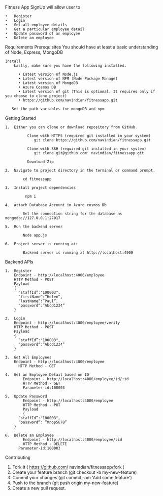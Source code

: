 Fitness App SignUp will allow user to

    •	Register
    •	Login
    •	Get all employee details
    •	Get a particular employee detail
    •	Update password of an employee
    •	Delete an employee
    
Requirements
    Prerequisites
        You should have at least a basic understanding of Node, Express, MongoDB
        
    Install
        Lastly, make sure you have the following installed.
        
          •	Latest version of Node.js
          •	Latest version of NPM (Node Package Manage)
          •	Latest version of MongoDB 
          •	Azure Cosmos DB 
          •	Latest version of git (This is optional. It requires only if you choose to clone project)
          •	https://github.com/navindian/fitnessapp.git
          
       Set the path variables for mongoDB and npm
        
Getting Started

    1.	Either you can clone or download repository from GitHub.
    
              Clone with HTTPS (required git installed in your system)
                 git clone https://github.com/navindian/fitnessapp.git

              Clone with SSH (required git installed in your system)
                 git clone git@github.com: navindian/fitnessapp.git

              Download Zip
          
    2.	Navigate to project directory in the terminal or command prompt.
          
            cd fitnessapp
          
    3.	Install project dependencies
           
             npm i
           
    4.	Attach Database Account in Azure cosmos Db
         
            Set the connection string for the database as mongodb://127.0.0.1:27017
   
    5.	Run the backend server
          
            Node app.js

    6.	Project server is running at:
        	
            Backend server is running at http://localhost:4000
          
          
Backend APIs

    1.	Register
        Endpoint - http://localhost:4000/employee
        HTTP Method - POST
        Payload
        {
          “staffId”:"100003",
          “firstName”:”Helen”,
          “lastName”:”Paul”,
          “password”:”Abcd1234”
        }
      
    2.	Login
        Endpoint - http://localhost:4000/employee/verify 
        HTTP Method - POST
        Payload
        {
          “staffId”:"100003",
          “password”:”Abcd1234”
        }
      
    3.	Get All Employees
        Endpoint - http://localhost:4000/employee
    	  HTTP Method - GET
        
    4.	Get an Employee Detail based on ID
            Endpoint - http://localhost:4000/employee/id/:id
            HTTP Method - GET
            Parameter-id:100003

    5.	Update Password
            Endpoint - http://localhost:4000/employee
            HTTP Method - PUT
            Payload
            {
          “staffId”:"100003",
          “password”: ”Mnop5678”
        }

    6.	Delete an Employee
            Endpoint - http://localhost:4000/employee/:id
            HTTP Method - DELETE
          Parameter-id:100003


Contributing
1.	Fork it ( https://github.com/ navindian/fitnessapp/fork )
2.	Create your feature branch (git checkout -b my-new-feature)
3.	Commit your changes (git commit -am 'Add some feature')
4.	Push to the branch (git push origin my-new-feature)
5.	Create a new pull request.



